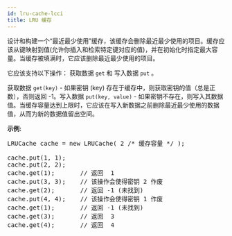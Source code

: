 ```yaml
---
id: lru-cache-lcci
title: LRU 缓存
---
```

设计和构建一个“最近最少使用”缓存，该缓存会删除最近最少使用的项目。缓存应该从键映射到值(允许你插入和检索特定键对应的值)，并在初始化时指定最大容量。当缓存被填满时，它应该删除最近最少使用的项目。

它应该支持以下操作： 获取数据 <code>get</code> 和 写入数据 <code>put</code> 。

获取数据 <code>get(key)</code> - 如果密钥 (key) 存在于缓存中，则获取密钥的值（总是正数），否则返回 -1。写入数据 <code>put(key, value)</code> - 如果密钥不存在，则写入其数据值。当缓存容量达到上限时，它应该在写入新数据之前删除最近最少使用的数据值，从而为新的数据值留出空间。

**示例:**


<pre>LRUCache cache = new LRUCache( 2 /* 缓存容量 */ );<br/><br/>cache.put(1, 1);<br/>cache.put(2, 2);<br/>cache.get(1);       // 返回  1<br/>cache.put(3, 3);    // 该操作会使得密钥 2 作废<br/>cache.get(2);       // 返回 -1 (未找到)<br/>cache.put(4, 4);    // 该操作会使得密钥 1 作废<br/>cache.get(1);       // 返回 -1 (未找到)<br/>cache.get(3);       // 返回  3<br/>cache.get(4);       // 返回  4<br/></pre>

